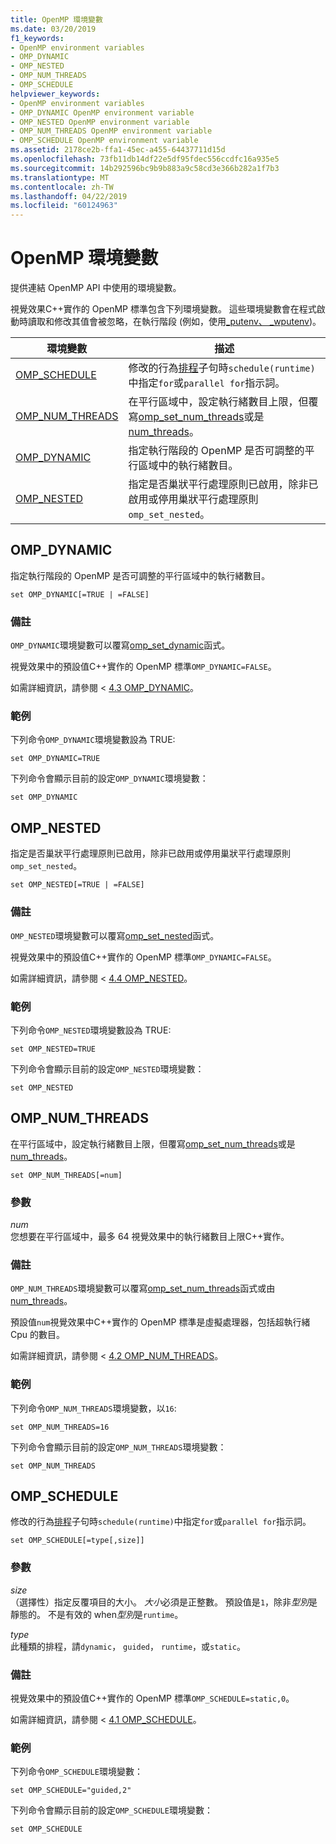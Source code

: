 ```yaml
---
title: OpenMP 環境變數
ms.date: 03/20/2019
f1_keywords:
- OpenMP environment variables
- OMP_DYNAMIC
- OMP_NESTED
- OMP_NUM_THREADS
- OMP_SCHEDULE
helpviewer_keywords:
- OpenMP environment variables
- OMP_DYNAMIC OpenMP environment variable
- OMP_NESTED OpenMP environment variable
- OMP_NUM_THREADS OpenMP environment variable
- OMP_SCHEDULE OpenMP environment variable
ms.assetid: 2178ce2b-ffa1-45ec-a455-64437711d15d
ms.openlocfilehash: 73fb11db14df22e5df95fdec556ccdfc16a935e5
ms.sourcegitcommit: 14b292596bc9b9b883a9c58cd3e366b282a1f7b3
ms.translationtype: MT
ms.contentlocale: zh-TW
ms.lasthandoff: 04/22/2019
ms.locfileid: "60124963"
---
```

# <a name="openmp-environment-variables"></a>OpenMP 環境變數

提供連結 OpenMP API 中使用的環境變數。

視覺效果C++實作的 OpenMP 標準包含下列環境變數。 這些環境變數會在程式啟動時讀取和修改其值會被忽略，在執行階段 (例如，使用[_putenv、 _wputenv](../../../c-runtime-library/reference/putenv-wputenv.md))。

|環境變數|描述|
|--------------------|-----------|
|[OMP_SCHEDULE](#omp-schedule)|修改的行為[排程](openmp-clauses.md#schedule)子句時`schedule(runtime)`中指定`for`或`parallel for`指示詞。|
|[OMP_NUM_THREADS](#omp-num-threads)|在平行區域中，設定執行緒數目上限，但覆寫[omp_set_num_threads](openmp-functions.md#omp-set-num-threads)或是[num_threads](openmp-clauses.md#num-threads)。|
|[OMP_DYNAMIC](#omp-dynamic)|指定執行階段的 OpenMP 是否可調整的平行區域中的執行緒數目。|
|[OMP_NESTED](#omp-nested)|指定是否巢狀平行處理原則已啟用，除非已啟用或停用巢狀平行處理原則`omp_set_nested`。|

## <a name="omp-dynamic"></a>OMP_DYNAMIC

指定執行階段的 OpenMP 是否可調整的平行區域中的執行緒數目。

```
set OMP_DYNAMIC[=TRUE | =FALSE]
```

### <a name="remarks"></a>備註

`OMP_DYNAMIC`環境變數可以覆寫[omp_set_dynamic](openmp-functions.md#omp-set-dynamic)函式。

視覺效果中的預設值C++實作的 OpenMP 標準`OMP_DYNAMIC=FALSE`。

如需詳細資訊，請參閱 < [4.3 OMP_DYNAMIC](../../../parallel/openmp/4-3-omp-dynamic.md)。

### <a name="example"></a>範例

下列命令`OMP_DYNAMIC`環境變數設為 TRUE:

```
set OMP_DYNAMIC=TRUE
```

下列命令會顯示目前的設定`OMP_DYNAMIC`環境變數：

```
set OMP_DYNAMIC
```

## <a name="omp-nested"></a>OMP_NESTED

指定是否巢狀平行處理原則已啟用，除非已啟用或停用巢狀平行處理原則`omp_set_nested`。

```
set OMP_NESTED[=TRUE | =FALSE]
```

### <a name="remarks"></a>備註

`OMP_NESTED`環境變數可以覆寫[omp_set_nested](openmp-functions.md#omp-set-nested)函式。

視覺效果中的預設值C++實作的 OpenMP 標準`OMP_DYNAMIC=FALSE`。

如需詳細資訊，請參閱 < [4.4 OMP_NESTED](../../../parallel/openmp/4-4-omp-nested.md)。

### <a name="example"></a>範例

下列命令`OMP_NESTED`環境變數設為 TRUE:

```
set OMP_NESTED=TRUE
```

下列命令會顯示目前的設定`OMP_NESTED`環境變數：

```
set OMP_NESTED
```

## <a name="omp-num-threads"></a>OMP_NUM_THREADS

在平行區域中，設定執行緒數目上限，但覆寫[omp_set_num_threads](openmp-functions.md#omp-set-num-threads)或是[num_threads](openmp-clauses.md#num-threads)。

```
set OMP_NUM_THREADS[=num]
```

### <a name="parameters"></a>參數

*num*<br/>
您想要在平行區域中，最多 64 視覺效果中的執行緒數目上限C++實作。

### <a name="remarks"></a>備註

`OMP_NUM_THREADS`環境變數可以覆寫[omp_set_num_threads](openmp-functions.md#omp-set-num-threads)函式或由[num_threads](openmp-clauses.md#num-threads)。

預設值`num`視覺效果中C++實作的 OpenMP 標準是虛擬處理器，包括超執行緒 Cpu 的數目。

如需詳細資訊，請參閱 < [4.2 OMP_NUM_THREADS](../../../parallel/openmp/4-2-omp-num-threads.md)。

### <a name="example"></a>範例

下列命令`OMP_NUM_THREADS`環境變數，以`16`:

```
set OMP_NUM_THREADS=16
```

下列命令會顯示目前的設定`OMP_NUM_THREADS`環境變數：

```
set OMP_NUM_THREADS
```

## <a name="omp-schedule"></a>OMP_SCHEDULE

修改的行為[排程](openmp-clauses.md#schedule)子句時`schedule(runtime)`中指定`for`或`parallel for`指示詞。

```
set OMP_SCHEDULE[=type[,size]]
```

### <a name="parameters"></a>參數

*size*<br/>
（選擇性）指定反覆項目的大小。 *大小*必須是正整數。 預設值是`1`，除非*型別*是靜態的。 不是有效的 when*型別*是`runtime`。

*type*<br/>
此種類的排程，請`dynamic`， `guided`， `runtime`，或`static`。

### <a name="remarks"></a>備註

視覺效果中的預設值C++實作的 OpenMP 標準`OMP_SCHEDULE=static,0`。

如需詳細資訊，請參閱 < [4.1 OMP_SCHEDULE](../../../parallel/openmp/4-1-omp-schedule.md)。

### <a name="example"></a>範例

下列命令`OMP_SCHEDULE`環境變數：

```
set OMP_SCHEDULE="guided,2"
```

下列命令會顯示目前的設定`OMP_SCHEDULE`環境變數：

```
set OMP_SCHEDULE
```
